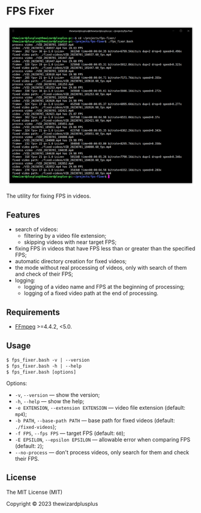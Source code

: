 # FPS Fixer

![](docs/screenshot.png)

The utility for fixing FPS in videos.

## Features

- search of videos:
  - filtering by a video file extension;
  - skipping videos with near target FPS;
- fixing FPS in videos that have FPS less than or greater than the specified FPS;
- automatic directory creation for fixed videos;
- the mode without real processing of videos, only with search of them and check of their FPS;
- logging:
  - logging of a video name and FPS at the beginning of processing;
  - logging of a fixed video path at the end of processing.

## Requirements

- [FFmpeg](https://ffmpeg.org/) >=4.4.2, <5.0.

## Usage

```
$ fps_fixer.bash -v | --version
$ fps_fixer.bash -h | --help
$ fps_fixer.bash [options]
```

Options:

- `-v`, `--version` &mdash; show the version;
- `-h`, `--help` &mdash; show the help;
- `-e EXTENSION`, `--extension EXTENSION` &mdash; video file extension (default: `mp4`);
- `-b PATH`, `--base-path PATH` &mdash; base path for fixed videos (default: `./fixed-videos`);
- `-f FPS`, `--fps FPS` &mdash; target FPS (default: `60`);
- `-E EPSILON`, `--epsilon EPSILON` &mdash; allowable error when comparing FPS (default: `2`);
- `--no-process` &mdash; don't process videos, only search for them and check their FPS.

## License

The MIT License (MIT)

Copyright &copy; 2023 thewizardplusplus
